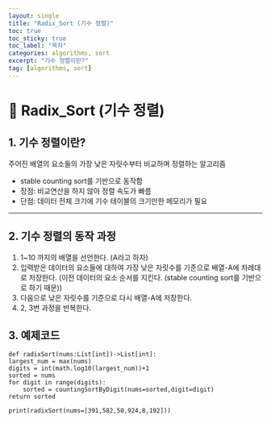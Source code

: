 ```yaml
---
layout: single
title: "Radix_Sort (기수 정렬)"
toc: true
toc_sticky: true 
toc_label: "목차"
categories: algorithms, sort
excerpt: "기수 정렬이란?"
tag: [algorithms, sort]
---
```


# 📘 Radix_Sort (기수 정렬)

## 1. 기수 정렬이란?
주어진 배열의 요소들의 가장 낮은 자릿수부터 비교하며 정렬하는 알고리즘   

- stable counting sort를 기반으로 동작함
- 장점: 비교연산을 하지 않아 정렬 속도가 빠름
- 단점: 데이터 전체 크기에 기수 테이블의 크기만한 메모리가 필요

---

## 2. 기수 정렬의 동작 과정
1. 1~10 까지의 배열을 선언한다. (A라고 하자)
2. 입력받은 데이터의 요소들에 대하여 가장 낮은 자릿수를 기준으로 배열-A에 차례대로 저장한다. (이전 데이터의 요소 순서를 지킨다. (stable counting sort를 기반으로 하기 때문))
3. 다음으로 낮은 자릿수를 기준으로 다시 배열-A에 저장한다.
4. 2, 3번 과정을 반복한다.

## 3. 예제코드
<pre><code>def radixSort(nums:List[int])->List[int]:  
largest_num = max(nums)  
digits = int(math.log10(largest_num))+1  
sorted = nums  
for digit in range(digits):  
    sorted = countingSortByDigit(nums=sorted,digit=digit)  
return sorted  

print(radixSort(nums=[391,582,50,924,8,192]))</code></pre>
